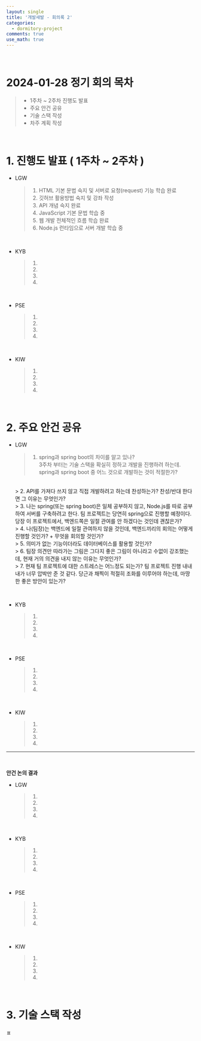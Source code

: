 ```yaml
---
layout: single
title: '개발새발 - 회의록 2'
categories:
  - dormitory-project
comments: true
use_math: true
---
```


<br>

# 2024-01-28 정기 회의 목차
> -  1주차 ~ 2주차 진행도 발표
> -  주요 안건 공유
> -  기술 스택 작성
> -  차주 계획 작성

<br>

# 1. 진행도 발표 ( 1주차 ~ 2주차 )

- LGW
  > 1. HTML 기본 문법 숙지 및 서버로 요청(request) 기능 학습 완료
  > 2. 깃허브 활용방법 숙지 및 강좌 작성
  > 3. API 개념 숙지 완료
  > 4. JavaScript 기본 문법 학습 중
  > 5. 웹 개발 전체적인 흐름 학습 완료
  > 6. Node.js 런타임으로 서버 개발 학습 중

<br>

- KYB
  > 1.
  > 2.
  > 3.
  > 4.

<br>

- PSE
  > 1.
  > 2.
  > 3.
  > 4.

<br>

- KIW
  > 1.
  > 2.
  > 3.
  > 4.

<br>

# 2. 주요 안건 공유

- LGW
  > 1. spring과 spring boot의 차이를 알고 있나?  
    3주차 부터는 기술 스택을 확실히 정하고 개발을 진행하려 하는데. spring과 spring boot 중 어느 것으로 개발하는 것이 적절한가?  
  <br>
  > 2. API를 가져다 쓰지 않고 직접 개발하려고 하는데 찬성하는가?  
  찬성/반대 한다면 그 이유는 무엇인가?    
  <br>
  > 3. 나는 spring(또는 spring boot)은 일체 공부하지 않고, Node.js를 따로 공부하여 서버를 구축하려고 한다. 팀 프로젝트는 당연히 spring으로 진행할 예정이다. 당장 이 프로젝트에서, 백엔드쪽은 일절 관여를 안 하겠다는 것인데 괜찮은가?  
  <br>
  > 4. 나(팀장)는 백엔드에 일절 관여하지 않을 것인데, 백엔드끼리의 회의는 어떻게 진행할 것인가? + 무엇을 회의할 것인가?  
  <br>
  > 5. 의미가 없는 기능이더라도 데이터베이스를 활용할 것인가?  
  <br>
  > 6. 팀장 의견만 따라가는 그림은 그다지 좋은 그림이 아니라고 수없이 강조했는데, 현재 거의 의견을 내지 않는 이유는 무엇인가?  
  <br>
  > 7. 현재 팀 프로젝트에 대한 스트레스는 어느정도 되는가?   
  팀 프로젝트 진행 내내 내가 너무 압박만 준 것 같다. 당근과 채찍이 적절히 조화를 이루어야 하는데, 마땅한 좋은 방안이 있는가?  

<br>

- KYB
  > 1. 
  > 2. 
  > 3. 
  > 4. 

<br>

- PSE
  > 1. 
  > 2. 
  > 3. 
  > 4. 

<br>

- KIW
  > 1. 
  > 2. 
  > 3. 
  > 4. 

<hr>
<br>

**안건 논의 결과**

- LGW
  > 1. 
  > 2. 
  > 3. 
  > 4. 
  
<br>

- KYB
  > 1. 
  > 2. 
  > 3. 
  > 4. 

<br>

- PSE
  > 1. 
  > 2. 
  > 3. 
  > 4. 

<br>

- KIW
  > 1. 
  > 2. 
  > 3. 
  > 4. 

<br>

# 3. 기술 스택 작성

ㅍ